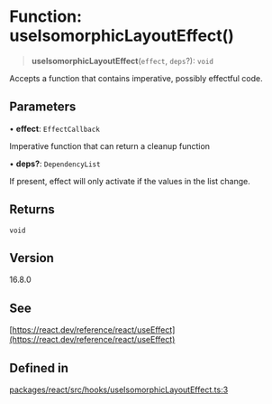 # Function: useIsomorphicLayoutEffect()

> **useIsomorphicLayoutEffect**(`effect`, `deps`?): `void`

Accepts a function that contains imperative, possibly effectful code.

## Parameters

• **effect**: `EffectCallback`

Imperative function that can return a cleanup function

• **deps?**: `DependencyList`

If present, effect will only activate if the values in the list change.

## Returns

`void`

## Version

16.8.0

## See

[https://react.dev/reference/react/useEffect](https://react.dev/reference/react/useEffect)

## Defined in

[packages/react/src/hooks/useIsomorphicLayoutEffect.ts:3](https://github.com/mbti-nf-team/frontend-libraries/blob/808e2257613043e0b3668dbe433b6914a17272db/packages/react/src/hooks/useIsomorphicLayoutEffect.ts#L3)
